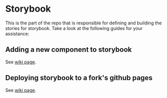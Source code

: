 # Storybook

This is the part of the repo that is responsible for defining and building the stories for storybook. Take a look at the following guides for your assistance:

## Adding a new component to storybook
See [wiki page](https://github.com/onap-sdc/sdc-ui/wiki/Adding-a-new-component-to-storybook).

## Deploying storybook to a fork's github pages
See [wiki page](https://github.com/onap-sdc/sdc-ui/wiki/Deploying-storybook-to-a-fork's-github-pages).
